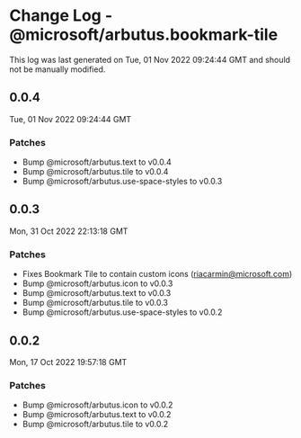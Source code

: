 # Change Log - @microsoft/arbutus.bookmark-tile

This log was last generated on Tue, 01 Nov 2022 09:24:44 GMT and should not be manually modified.

<!-- Start content -->

## 0.0.4

Tue, 01 Nov 2022 09:24:44 GMT

### Patches

- Bump @microsoft/arbutus.text to v0.0.4
- Bump @microsoft/arbutus.tile to v0.0.4
- Bump @microsoft/arbutus.use-space-styles to v0.0.3

## 0.0.3

Mon, 31 Oct 2022 22:13:18 GMT

### Patches

- Fixes Bookmark Tile to contain custom icons (riacarmin@microsoft.com)
- Bump @microsoft/arbutus.icon to v0.0.3
- Bump @microsoft/arbutus.text to v0.0.3
- Bump @microsoft/arbutus.tile to v0.0.3
- Bump @microsoft/arbutus.use-space-styles to v0.0.2

## 0.0.2

Mon, 17 Oct 2022 19:57:18 GMT

### Patches

- Bump @microsoft/arbutus.icon to v0.0.2
- Bump @microsoft/arbutus.text to v0.0.2
- Bump @microsoft/arbutus.tile to v0.0.2
